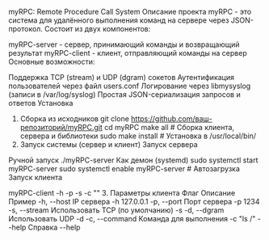 myRPC: Remote Procedure Call System
Описание проекта
myRPC - это система для удалённого выполнения команд на сервере через JSON-протокол. Состоит из двух компонентов:

myRPC-server - сервер, принимающий команды и возвращающий результат
myRPC-client - клиент, отправляющий команды на сервер
Основные возможности:

Поддержка TCP (stream) и UDP (dgram) сокетов
Аутентификация пользователей через файл users.conf
Логирование через libmysyslog (записи в /var/log/syslog)
Простая JSON-сериализация запросов и ответов
Установка
1. Сборка из исходников
git clone https://github.com/ваш-репозиторий/myRPC.git
cd myRPC
make all           # Сборка клиента, сервера и библиотеки
sudo make install  # Установка в /usr/local/bin/
2. Запуск системы (сервер и клиент)
Запуск сервера

Ручной запуск
./myRPC-server
Как демон (systemd)
sudo systemctl start myRPC-server
sudo systemctl enable myRPC-server  # Автозагрузка
Запуск клиента

myRPC-client -h <IP> -p <PORT> -s -c "<COMMAND>"
3. Параметры клиента
Флаг	Описание	Пример
-h, --host	IP сервера	-h 127.0.0.1
-p, --port	Порт сервера	-p 1234
-s, --stream	Использовать TCP (по умолчанию)	-s
-d, --dgram	Использовать UDP	-d
-c, --command	Команда для выполнения	-c "ls /"
--help	Справка	--help
